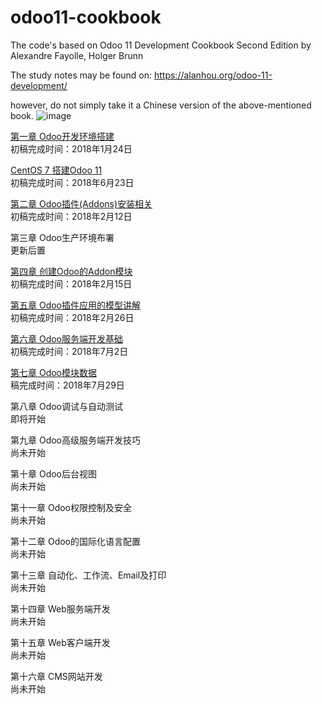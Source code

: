 # odoo11-cookbook

The code's based on Odoo 11 Development Cookbook Second Edition by Alexandre Fayolle, Holger Brunn

The study notes may be found on:
https://alanhou.org/odoo-11-development/

however, do not simply take it a Chinese version of the above-mentioned book. 
![image](https://alanhou.org/homepage/wp-content/uploads/2018/06/odoo-chinese.jpg)


[第一章 Odoo开发环境搭建](https://alanhou.org/ubuntu-odoo/)<br>初稿完成时间：2018年1月24日

[CentOS 7 搭建Odoo 11](https://alanhou.org/centos-7-odoo-11/)<br>
初稿完成时间：2018年6月23日

[第二章 Odoo插件(Addons)安装相关](https://alanhou.org/odoo-11-addons/) <br>
初稿完成时间：2018年2月12日

第三章 Odoo生产环境布署<br>
更新后置

[第四章 创建Odoo的Addon模块](https://alanhou.org/create-odoo-addon-module/)<br>
初稿完成时间：2018年2月15日

[第五章 Odoo插件应用的模型讲解](https://alanhou.org/odoo-application-models/)<br>
初稿完成时间：2018年2月26日

[第六章 Odoo服务端开发基础](https://alanhou.org/server-side-development/)<br>
初稿完成时间：2018年7月2日

[第七章 Odoo模块数据](https://alanhou.org/module-data/)<br>
稿完成时间：2018年7月29日

第八章 Odoo调试与自动测试<br>
即将开始

第九章 Odoo高级服务端开发技巧<br>
尚未开始

第十章 Odoo后台视图<br>
尚未开始

第十一章 Odoo权限控制及安全<br>
尚未开始

第十二章 Odoo的国际化语言配置<br>
尚未开始

第十三章 自动化、工作流、Email及打印<br>
尚未开始

第十四章 Web服务端开发<br>
尚未开始

第十五章 Web客户端开发<br>
尚未开始

第十六章 CMS网站开发<br>
尚未开始

